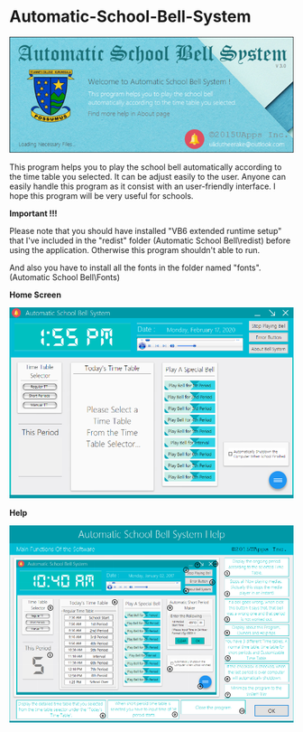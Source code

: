 # Automatic-School-Bell-System

![bell](https://github.com/ulidu/Automatic-School-Bell-System/blob/master/Screenshots/a.png)

This program helps you to play the school bell automatically according to the time table you selected. It can be adjust easily to the user. Anyone can easily handle this program as it consist with an user-friendly interface. I hope this program will be very useful for schools.

**Important !!!**

Please note that you should have installed "VB6 extended runtime setup" that I've included in the "redist" folder (Automatic School Bell\redist) before using the application. Otherwise this program shouldn't able to run.

And also you have to install all the fonts in the folder named "fonts".(Automatic School Bell\Fonts)

**Home Screen**

![bell](https://github.com/ulidu/Automatic-School-Bell-System/blob/master/Screenshots/b.png)

**Help**

![bell](https://github.com/ulidu/Automatic-School-Bell-System/blob/master/Screenshots/c.png)
